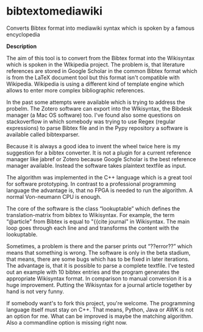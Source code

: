 # bibtextomediawiki
Converts Bibtex format into mediawiki syntax which is spoken by a famous encyclopedia 

**Description**

The aim of this tool is to convert from the Bibtex format into the Wikisyntax which is spoken in the WIkipedia project. The problem is, that literature references are stored in Google Scholar in the common Bibtex format which is from the LaTeX document tool but this format isn't compatible with Wikipedia. Wikipedia is using a different kind of template engine which allows to enter more complex bibliographic references.

In the past some attempts were available which is trying to address the probelm. The Zotero software can export into the WIkisyntax, the Bibdesk manager (a Mac OS software) too. I've found also some questions on stackoverflow in which somebody was trying to use Regex (regular expressions) to parse Bibtex file and in the Pypy repository a software is available called bibtexparser.

Because it is always a good idea to invent the wheel twice here is my suggestion for a bibtex converter. It is not a plugin for a current reference manager like jabref or Zotero because Google Scholar is the best reference manager available. Instead the software takes plaintext textfile as input.

The algorithm was implemented in the C++ language which is a great tool for software prototyping. In contrast to a professional programming language the advantage is, that no FPGA is needed to run the algorithm. A normal Von-neumann CPU is enough.

The core of the software is the class “lookuptable” which defines the translation-matrix from bibtex to Wikisyntax. For example, the term “@article" from Bibtex is equal to "{{cite journal" in Wikisyntax. The main loop goes through each line and and transforms the content with the lookuptable. 

Sometimes, a problem is there and the parser prints out “??error??” which means that something is wrong. The software is only in the beta stadium, that means, there are some bugs which has to be fixed in later iterations. The advantage is, that it is possible to parse a complete textfile. I've tested out an example with 10 bibtex entries and the program generates the appropriate Wikisyntax format. In comparison to manual conversion it is a huge improvement. Putting the Wikisyntax for a journal article together by hand is not very funny.

If somebody want's to fork this project, you're welcome. The programming language itself must stay on C++. That means, Python, Java or AWK is not an option for me. What can be improved is maybe the matching algorithm. Also a commandline option is missing right now.
